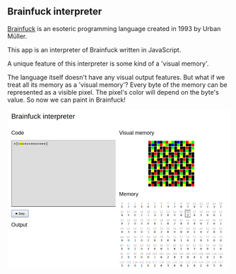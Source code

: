 ## Brainfuck interpreter 

[Brainfuck](https://en.wikipedia.org/wiki/Brainfuck) is an esoteric programming language created in 1993 by Urban Müller.

This app is an interpreter of Brainfuck written in JavaScript. 

A unique feature of this interpreter is some kind of a 'visual memory'.

The language itself doesn't have any visual output features. But what if we treat all its memory as a 'visual memory'? Every byte of the memory can be represented as a visible pixel. The pixel's color will depend on the byte's value. So now we can paint in Brainfuck!

![screenshot](https://github.com/blrop/brainfuck-interpreter/blob/master/screenshot.png)
